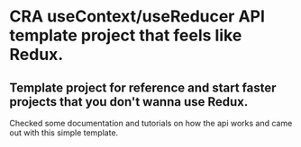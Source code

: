 # CRA useContext/useReducer API template project that feels like Redux.

## Template project for reference and start faster projects that you don't wanna use Redux.

Checked some documentation and tutorials on how the api works and came out with this simple template.
